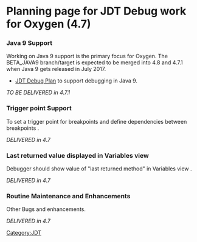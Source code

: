 # Planning page for JDT Debug work for Oxygen (4.7)

### Java 9 Support

Working on Java 9 support is the primary focus for Oxygen. The
BETA_JAVA9 branch/target is expected to be merged into 4.8 and 4.7.1
when Java 9 gets released in July 2017.

  - [JDT Debug
    Plan](https://bugs.eclipse.org/bugs/buglist.cgi?cmdtype=runnamed&list_id=14843004&namedcmd=Java%209%20Debug)
    to support debugging in Java 9.

*TO BE DELIVERED in 4.7.1*

### Trigger point Support

To set a trigger point for breakpoints and define dependencies between
breakpoints .

*DELIVERED in 4.7*

### Last returned value displayed in Variables view

Debugger should show value of "last returned method" in Variables view .

*DELIVERED in 4.7*

### Routine Maintenance and Enhancements

Other Bugs and enhancements.

*DELIVERED in 4.7*

[Category:JDT](Category:JDT "wikilink")